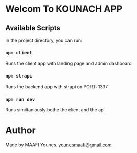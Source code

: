# Welcom To KOUNACH APP

## Available Scripts

In the project directory, you can run:

### `npm client`

Runs the client app with landing page and admin dashboard

### `npm strapi`

Runs the backend app with strapi on PORT: 1337

### `npm run dev`

Runs similtaniously bothe the client and the api

# Author

Made by MAAFI Younes.
younesmaafi@gmail.com
